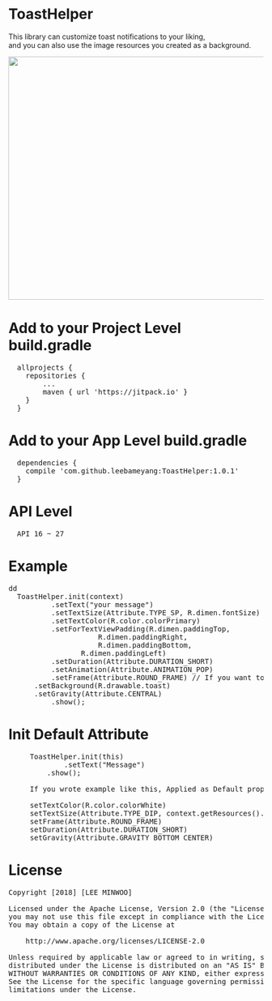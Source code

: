 # ToastHelper

This library can customize toast notifications to your liking,<br/>
and you can also use the image resources you created as a background.

<div>
   <img src="https://user-images.githubusercontent.com/33782600/39126359-13fb1cfc-473d-11e8-9b3d-56a376b1c3a8.png" width="780" height="480">
</div>

# Add to your Project Level build.gradle 
<pre>
  allprojects {
	repositories {
		...
		maven { url 'https://jitpack.io' }
	}
  }
</pre>

# Add to your App Level build.gradle
<pre>
  dependencies {
	compile 'com.github.leebameyang:ToastHelper:1.0.1'
  }
</pre>

# API Level
<pre>
  API 16 ~ 27
</pre>

# Example
<div>
<pre>
<span>dd</span>
  ToastHelper.init(context)
          .setText("your message")
          .setTextSize(Attribute.TYPE_SP, R.dimen.fontSize)
          .setTextColor(R.color.colorPrimary)
          .setForTextViewPadding(R.dimen.paddingTop,
			         R.dimen.paddingRight,
		  	         R.dimen.paddingBottom,
				 R.dimen.paddingLeft)
          .setDuration(Attribute.DURATION_SHORT)
          .setAnimation(Attribute.ANIMATION_POP)
          .setFrame(Attribute.ROUND_FRAME) // If you want to use background resources, do not use frames.
	  .setBackground(R.drawable.toast)
	  .setGravity(Attribute.CENTRAL)
          .show();
</pre>
</div>

# Init Default Attribute
<pre>
     ToastHelper.init(this)
             .setText("Message")
	     .show();
	     
     If you wrote example like this, Applied as Default property.	     
     
     setTextColor(R.color.colorWhite)
     setTextSize(Attribute.TYPE_DIP, context.getResources().getDimension(R.dimen.fontSize))
     setFrame(Attribute.ROUND_FRAME)
     setDuration(Attribute.DURATION_SHORT)
     setGravity(Attribute.GRAVITY_BOTTOM_CENTER)
</pre>

# License
<pre>
Copyright [2018] [LEE MINWOO]

Licensed under the Apache License, Version 2.0 (the "License");
you may not use this file except in compliance with the License.
You may obtain a copy of the License at

    http://www.apache.org/licenses/LICENSE-2.0

Unless required by applicable law or agreed to in writing, software
distributed under the License is distributed on an "AS IS" BASIS,
WITHOUT WARRANTIES OR CONDITIONS OF ANY KIND, either express or implied.
See the License for the specific language governing permissions and
limitations under the License.
</pre>
